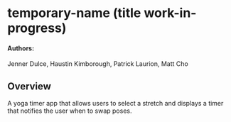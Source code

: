 # temporary-name (title work-in-progress)

#### Authors:
Jenner Dulce, Haustin Kimborough, Patrick Laurion, Matt Cho

## Overview
A yoga timer app that allows users to select a stretch and displays a timer that notifies the user when to swap poses.
